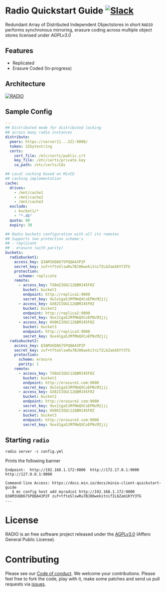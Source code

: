 # Radio Quickstart Guide [![Slack](https://slack.min.io/slack?type=svg)](https://slack.min.io)
Redundant Array of Distributed Independent Objectstores in short `RADIO` performs synchronous mirroring, erasure coding across multiple object stores licensed under *AGPLv3.0*

## Features
- Replicated
- Erasure Coded (In-progress)

## Architecture
[![RADIO](https://raw.githubusercontent.com/minio/radio/master/.github/arch.svg?sanitize=true)](https://min.io)

## Sample Config
```yml
---
## Distributed mode for distributed locking
## across many radio instances
distribute:
  peers: https://server{1...32}:9000/
  token: 32bytestring
  certs:
    cert_file: /etc/certs/public.crt
    key_file: /etc/certs/private.key
    ca_path: /etc/certs/CAs

## Local caching based on MinIO
## caching implementation
cache:
  drives:
    - /mnt/cache1
    - /mnt/cache2
    - /mnt/cache3
  exclude:
    - bucket1/*
    - "*.db"
  quota: 90
  expiry: 30

## Radio buckets configuration with all its remotes
## Supports two protection schema's
## - replicate
## - erasure (with parity)
buckets:
  radiobucket1:
    access_key: Q3AM3UQ867SPQQA43P2F
    secret_key: zuf+tfteSlswRu7BJ86wekitnifILbZam1KYY3TG
    protection:
      scheme: replicate
    remote:
      - access_key: TX8mIIOGC12QBMJ45F0Z
        bucket: bucket1
        endpoint: http://replica1:9000
        secret_key: 9ule1ga5JMfMmQXCoEPNcM2jij
      - access_key: GX82IIOGC12QBMJ45F0Z
        bucket: bucket2
        endpoint: http://replica2:9000
        secret_key: 9ux11ga5JMfMmQXCoEPNcM2jij
      - access_key: HX8KIIOGC12QBMJ45F0Z
        bucket: bucket3
        endpoint: http://replica3:9000
        secret_key: 9ux41ga5JMfMmQXCoEPNcM2jij
  radiobucket2:
    access_key: Q3AM3UQ867SPQQA43P2F
    secret_key: zuf+tfteSlswRu7BJ86wekitnifILbZam1KYY3TG
    protection:
      scheme: erasure
      parity: 1
    remote:
      - access_key: TX8mIIOGC12QBMJ45F0Z
        bucket: bucket1
        endpoint: http://erasure1.com:9000
        secret_key: 9ule1ga5JMfMmQXCoEPNcM2jij
      - access_key: GX82IIOGC12QBMJ45F0Z
        bucket: bucket2
        endpoint: http://erasure2.com:9000
        secret_key: 9ux11ga5JMfMmQXCoEPNcM2jij
      - access_key: HX8KIIOGC12QBMJ45F0Z
        bucket: bucket3
        endpoint: http://erasure3.com:9000
        secret_key: 9ux41ga5JMfMmQXCoEPNcM2jij
```

## Starting `radio`
```
radio server -c config.yml
```

Prints the following banner
```
Endpoint:  http://192.168.1.172:9000  http://172.17.0.1:9000  http://127.0.0.1:9000

Command-line Access: https://docs.min.io/docs/minio-client-quickstart-guide
   $ mc config host add myradio1 http://192.168.1.172:9000 Q3AM3UQ867SPQQA43P2F zuf+tfteSlswRu7BJ86wekitnifILbZam1KYY3TG
...
```

# License
RADIO is an free software project released under the [AGPLv3.0](https://github.com/minio/radio/blob/master/LICENSE) (Affero General Public License).

# Contributing
Please see our [Code of conduct](https://github.com/minio/radio/blob/master/code_of_conducts.md). We welcome your contributions. Please feel free to fork the code, play with it, make some patches and send us pull requests via [issues](https://github.com/minio/radio/issues).
